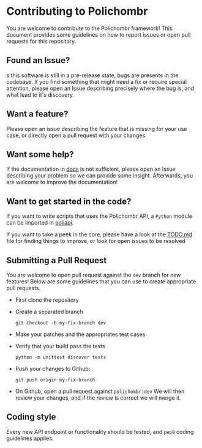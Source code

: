 # Contributing to Polichombr
You are welcome to contribute to the Polichombr framework!
This document provides some guidelines on how to report issues
or open pull requests for this repository.

## Found an Issue?
s this software is still in a pre-release state,
bugs are presents in the codebase. If you find something that might need a fix or require special attention,
please open an Issue describing precisely where the bug is, and what lead to it's discovery.

## Want a feature?
Please open an issue describing the feature that is missing for your use case,
or directly open a pull request with your changes

## Want some help?
If the documentation in [docs](https://github.com/ANSSI-FR/polichombr/tree/master/docs)
is not sufficient, please open an Issue describing your problem so we can provide some insight.
Afterwards, you are welcome to improve the documentation!

## Want to get started in the code?
If you want to write scripts that uses the Polichombr API, a `Python` module
can be imported in [poliapi](https://github.com/ANSSI-FR/polichombr/tree/master/poliapi).

If you want to take a peek in the core, please have a look at the [TODO.md](https://github.com/ANSSI-FR/polichombr/tree/master/docs/TODO.md)
file for finding things to improve, or look for open issues to be resolved

## Submitting a Pull Request
You are welcome to open pull request against the `dev` branch for
new features!
Below are some guidelines that you can use to create appropriate pull requests.

 * First clone the repository

 * Create a separated branch
	```shell
	git checkout -b my-fix-branch dev
	```

 * Make your patches and the appropriates test cases

 * Verify that your build pass the tests
	```shell
	python -m unittest discover tests
	```

 * Push your changes to Github:
	```shell
	git push origin my-fix-branch
	```

 * On Github, open a pull request against `polichombr:dev`
We will then review your changes, and if the review is correct we will merge it.

## Coding style
Every new API endpoint or functionality should be tested,
and `pep8` coding guidelines applies.
